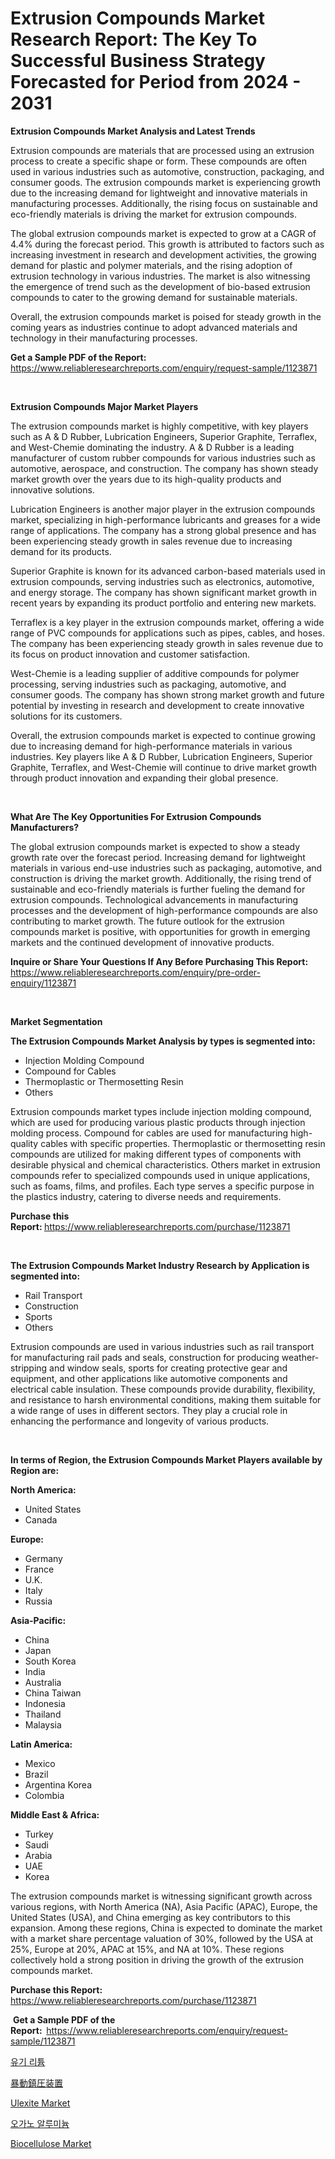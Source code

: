 <p><h1>Extrusion Compounds Market Research Report: The Key To Successful Business Strategy Forecasted for Period from 2024 - 2031</h1></p><p><strong>Extrusion Compounds Market Analysis and Latest Trends</strong></p>
<p><p>Extrusion compounds are materials that are processed using an extrusion process to create a specific shape or form. These compounds are often used in various industries such as automotive, construction, packaging, and consumer goods. The extrusion compounds market is experiencing growth due to the increasing demand for lightweight and innovative materials in manufacturing processes. Additionally, the rising focus on sustainable and eco-friendly materials is driving the market for extrusion compounds.</p><p>The global extrusion compounds market is expected to grow at a CAGR of 4.4% during the forecast period. This growth is attributed to factors such as increasing investment in research and development activities, the growing demand for plastic and polymer materials, and the rising adoption of extrusion technology in various industries. The market is also witnessing the emergence of trend such as the development of bio-based extrusion compounds to cater to the growing demand for sustainable materials.</p><p>Overall, the extrusion compounds market is poised for steady growth in the coming years as industries continue to adopt advanced materials and technology in their manufacturing processes.</p></p>
<p><strong>Get a Sample PDF of the Report:&nbsp;</strong> <a href="https://www.reliableresearchreports.com/enquiry/request-sample/1123871">https://www.reliableresearchreports.com/enquiry/request-sample/1123871</a></p>
<p>&nbsp;</p>
<p><strong>Extrusion Compounds Major Market Players</strong></p>
<p><p>The extrusion compounds market is highly competitive, with key players such as A & D Rubber, Lubrication Engineers, Superior Graphite, Terraflex, and West-Chemie dominating the industry. A & D Rubber is a leading manufacturer of custom rubber compounds for various industries such as automotive, aerospace, and construction. The company has shown steady market growth over the years due to its high-quality products and innovative solutions.</p><p>Lubrication Engineers is another major player in the extrusion compounds market, specializing in high-performance lubricants and greases for a wide range of applications. The company has a strong global presence and has been experiencing steady growth in sales revenue due to increasing demand for its products.</p><p>Superior Graphite is known for its advanced carbon-based materials used in extrusion compounds, serving industries such as electronics, automotive, and energy storage. The company has shown significant market growth in recent years by expanding its product portfolio and entering new markets.</p><p>Terraflex is a key player in the extrusion compounds market, offering a wide range of PVC compounds for applications such as pipes, cables, and hoses. The company has been experiencing steady growth in sales revenue due to its focus on product innovation and customer satisfaction.</p><p>West-Chemie is a leading supplier of additive compounds for polymer processing, serving industries such as packaging, automotive, and consumer goods. The company has shown strong market growth and future potential by investing in research and development to create innovative solutions for its customers.</p><p>Overall, the extrusion compounds market is expected to continue growing due to increasing demand for high-performance materials in various industries. Key players like A & D Rubber, Lubrication Engineers, Superior Graphite, Terraflex, and West-Chemie will continue to drive market growth through product innovation and expanding their global presence.</p></p>
<p>&nbsp;</p>
<p><strong>What Are The Key Opportunities For Extrusion Compounds Manufacturers?</strong></p>
<p><p>The global extrusion compounds market is expected to show a steady growth rate over the forecast period. Increasing demand for lightweight materials in various end-use industries such as packaging, automotive, and construction is driving the market growth. Additionally, the rising trend of sustainable and eco-friendly materials is further fueling the demand for extrusion compounds. Technological advancements in manufacturing processes and the development of high-performance compounds are also contributing to market growth. The future outlook for the extrusion compounds market is positive, with opportunities for growth in emerging markets and the continued development of innovative products.</p></p>
<p><strong>Inquire or Share Your Questions If Any Before Purchasing This Report:</strong> <a href="https://www.reliableresearchreports.com/enquiry/pre-order-enquiry/1123871">https://www.reliableresearchreports.com/enquiry/pre-order-enquiry/1123871</a></p>
<p>&nbsp;</p>
<p><strong>Market Segmentation</strong></p>
<p><strong>The Extrusion Compounds Market Analysis by types is segmented into:</strong></p>
<p><ul><li>Injection Molding Compound</li><li>Compound for Cables</li><li>Thermoplastic or Thermosetting Resin</li><li>Others</li></ul></p>
<p><p>Extrusion compounds market types include injection molding compound, which are used for producing various plastic products through injection molding process. Compound for cables are used for manufacturing high-quality cables with specific properties. Thermoplastic or thermosetting resin compounds are utilized for making different types of components with desirable physical and chemical characteristics. Others market in extrusion compounds refer to specialized compounds used in unique applications, such as foams, films, and profiles. Each type serves a specific purpose in the plastics industry, catering to diverse needs and requirements.</p></p>
<p><strong>Purchase this Report:&nbsp;</strong><a href="https://www.reliableresearchreports.com/purchase/1123871">https://www.reliableresearchreports.com/purchase/1123871</a></p>
<p>&nbsp;</p>
<p><strong>The Extrusion Compounds Market Industry Research by Application is segmented into:</strong></p>
<p><ul><li>Rail Transport</li><li>Construction</li><li>Sports</li><li>Others</li></ul></p>
<p><p>Extrusion compounds are used in various industries such as rail transport for manufacturing rail pads and seals, construction for producing weather-stripping and window seals, sports for creating protective gear and equipment, and other applications like automotive components and electrical cable insulation. These compounds provide durability, flexibility, and resistance to harsh environmental conditions, making them suitable for a wide range of uses in different sectors. They play a crucial role in enhancing the performance and longevity of various products.</p></p>
<p>&nbsp;</p>
<p><strong>In terms of Region, the Extrusion Compounds Market Players available by Region are:</strong></p>
<p>
    <p> <strong> North America: </strong>
        <ul>
            <li>United States</li>
            <li>Canada</li>
        </ul>
        </p> 
    <p> <strong> Europe: </strong>
        <ul>
            <li>Germany</li>
            <li>France</li>
            <li>U.K.</li>
            <li>Italy</li>
            <li>Russia</li>
        </ul>
        </p> 
    <p> <strong> Asia-Pacific: </strong>
        <ul>
            <li>China</li>
            <li>Japan</li>
            <li>South Korea</li>
            <li>India</li>
            <li>Australia</li>
            <li>China Taiwan</li>
            <li>Indonesia</li>
            <li>Thailand</li>
            <li>Malaysia</li>
        </ul>
        </p> 
    <p> <strong> Latin America: </strong>
        <ul>
            <li>Mexico</li>
            <li>Brazil</li>
            <li>Argentina Korea</li>
            <li>Colombia</li>
        </ul>
        </p> 
    <p> <strong> Middle East & Africa: </strong>
        <ul>
            <li>Turkey</li>
            <li>Saudi</li>
            <li>Arabia</li>
            <li>UAE</li>
            <li>Korea</li>
        </ul>
    </p>
    </p>
<p><p>The extrusion compounds market is witnessing significant growth across various regions, with North America (NA), Asia Pacific (APAC), Europe, the United States (USA), and China emerging as key contributors to this expansion. Among these regions, China is expected to dominate the market with a market share percentage valuation of 30%, followed by the USA at 25%, Europe at 20%, APAC at 15%, and NA at 10%. These regions collectively hold a strong position in driving the growth of the extrusion compounds market.</p></p>
<p><strong>Purchase this Report: </strong><a href="https://www.reliableresearchreports.com/purchase/1123871">https://www.reliableresearchreports.com/purchase/1123871</a></p>
<p>&nbsp;<strong>Get a Sample PDF of the Report:&nbsp;&nbsp;</strong><a href="https://www.reliableresearchreports.com/enquiry/request-sample/1123871">https://www.reliableresearchreports.com/enquiry/request-sample/1123871</a></p>
<p><strong></strong></p>
<p><p><a href="https://github.com/fredrickeglers/Market-Research-Report-List-1/blob/main/8603036191293.md">유기 리튬</a></p><p><a href="https://github.com/hwbcz413288296/Market-Research-Report-List-1/blob/main/7170150191448.md">暴動鎮圧装置</a></p><p><a href="https://github.com/Chiragrp22/Market-Research-Report-List-3/blob/main/ulexite-market.md">Ulexite Market</a></p><p><a href="https://github.com/bunxhcci35271755/Market-Research-Report-List-1/blob/main/7753828191292.md">오가노 알루미늄</a></p><p><a href="https://issuu.com/reportprime-2/docs/biocellulose-market-size-2030.pptx">Biocellulose Market</a></p></p>